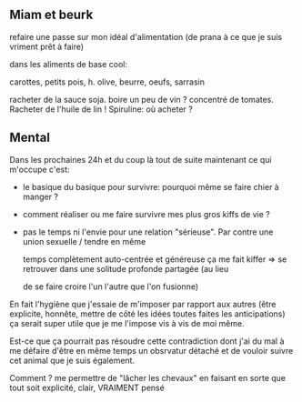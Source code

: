 ## Miam et beurk

refaire une passe sur mon idéal d'alimentation \(de prana à ce que je suis vriment prêt à faire\)

dans les aliments de base cool:

carottes, petits pois, h. olive, beurre, oeufs, sarrasin

racheter de la sauce soja. boire un peu de vin ? concentré de tomates.
Racheter de l'huile de lin !
Spiruline: où acheter ?

## Mental

Dans les prochaines 24h et du coup là tout de suite maintenant ce qui m'occupe c'est:

- le basique du basique pour survivre: pourquoi même se faire chier à manger ?

- comment réaliser ou me faire survivre mes plus gros kiffs de vie ? 

- pas le temps ni l'envie pour une relation "sérieuse". Par contre une union sexuelle / tendre en même

  temps complètement auto-centrée et généreuse ça me fait kiffer =&gt; se retrouver dans une solitude profonde partagée \(au lieu

  de se faire croire l'un l'autre que l'on fusionne\)



En fait l'hygiène que j'essaie de m'imposer par rapport aux autres \(être explicite, honnête, mettre de côté les idées toutes faites les anticipations\) ça serait super utile que je me l'impose vis à vis de moi même.

Est-ce que ça pourrait pas résoudre cette contradiction dont j'ai du mal à me défaire d'être en même temps un obsrvatur détaché et de vouloir suivre cet animal que je suis également. 

Comment ? me permettre de "lâcher les chevaux" en faisant en sorte que tout soit explicité, clair, VRAIMENT pensé 


